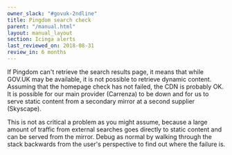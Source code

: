 ```yaml
---
owner_slack: "#govuk-2ndline"
title: Pingdom search check
parent: "/manual.html"
layout: manual_layout
section: Icinga alerts
last_reviewed_on: 2018-08-31
review_in: 6 months
---
```


If Pingdom can't retrieve the search results page, it means that while
GOV.UK may be available, it is not possible to retrieve dynamic content.
Assuming that the homepage check has not failed, the CDN is probably OK.
It is possible for our main provider (Carrenza) to be down and for us to
serve static content from a secondary mirror at a second supplier (Skyscape).

This is not as critical a problem as you might assume, because a large
amount of traffic from external searches goes directly to static content
and can be served from the mirror. Debug as normal by walking through the stack
backwards from the user's perspective to find out where the
failure is.
